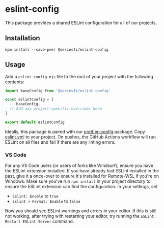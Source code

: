 # eslint-config

This package provides a shared ESLint configuration for all of our projects.

## Installation

```shell
npm install --save-peer @seriesfi/eslint-config
```

## Usage

Add a `eslint.config.mjs` file to the root of your project with the following contents:

```javascript
import baseConfig from '@seriesfi/eslint-config'

const eslintConfig = [
  ...baseConfig,
  // Add any project-specific overrides here
]

export default eslintConfig
```

Ideally, this package is paired with our [prettier-config](https://github.com/seriesfi/prettier-config) package.
Copy [eslint.yml](/.github/workflows/eslint.yml) to your project.
On pushes, the GitHub Actions workflow will run ESLint on all files and fail if there are any linting errors.

### VS Code

For any VS Code users (or users of forks like Windsurf), ensure you have the ESLint extension installed.
If you have already had ESLint installed in the past, give it a once-over to ensure it's installed for Remote-WSL if
you're on Windows.
Make sure you've run `npm install` in your project directory to ensure the ESLint extension can find the configuration.
In your settings, set

- `Eslint: Enable` to `true`
- `Eslint > Format: Enable` to `false`

Now you should see ESLint warnings and errors in your editor.
If this is still not working, after trying with restarting your editor, try running the `ESLint: Restart ESLint Server`
command.
